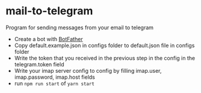 # mail-to-telegram
Program for sending messages from your email to telegram

* Create a bot with [BotFather](https://t.me/BotFather)
* Copy default.example.json in configs folder to default.json file in configs folder
* Write the token that you received in the previous step in the config in the telegram.token field
* Write your imap server config to config by filling imap.user, imap.password, imap.host fields
* run `npm run start` of `yarn start`
